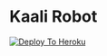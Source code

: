 # Kaali Robot
[![Deploy To Heroku](https://www.herokucdn.com/deploy/button.svg)](https://dashboard.heroku.com/new?template=https://github.com/jangistar/SilverStone-Stallone.git)
